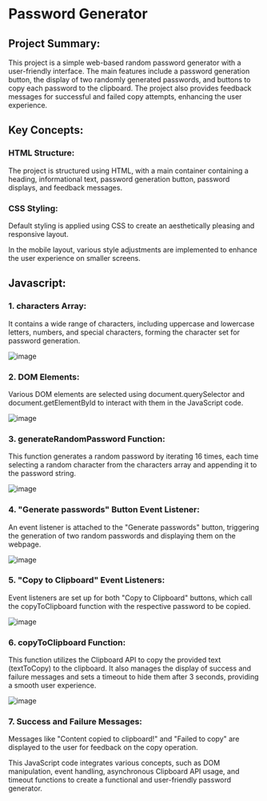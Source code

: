 # Password Generator

## Project Summary:

This project is a simple web-based random password generator with a user-friendly interface. The main features include a password generation button, the display of two randomly generated passwords, and buttons to copy each password to the clipboard. 
The project also provides feedback messages for successful and failed copy attempts, enhancing the user experience.

## Key Concepts:

### HTML Structure:

The project is structured using HTML, with a main container containing a heading, informational text, password generation button, password displays, and feedback messages.

### CSS Styling:
Default styling is applied using CSS to create an aesthetically pleasing and responsive layout.

In the mobile layout, various style adjustments are implemented to enhance the user experience on smaller screens. 

## Javascript:

### 1. characters Array:
 
It contains a wide range of characters, including uppercase and lowercase letters, numbers, and special characters, forming the character set for password generation.

![image](https://github.com/ChrisserDev/Mini-JS-Projects-Password-Generator/assets/126911205/baa7d683-88bf-4055-9617-42fafcde04e2)

### 2. DOM Elements:
 
Various DOM elements are selected using document.querySelector and document.getElementById to interact with them in the JavaScript code.

![image](https://github.com/ChrisserDev/Mini-JS-Projects-Password-Generator/assets/126911205/0e1324c6-d920-404b-b489-13667ffd89d9)

### 3. generateRandomPassword Function:
 
This function generates a random password by iterating 16 times, each time selecting a random character from the characters array and appending it to the password string.

![image](https://github.com/ChrisserDev/Mini-JS-Projects-Password-Generator/assets/126911205/437ca370-dfff-4f4f-b02c-140ec2816361)

### 4. "Generate passwords" Button Event Listener:
 
An event listener is attached to the "Generate passwords" button, triggering the generation of two random passwords and displaying them on the webpage.

![image](https://github.com/ChrisserDev/Mini-JS-Projects-Password-Generator/assets/126911205/64ed66fa-4713-47b5-bcf5-923d4744c1e6)

### 5. "Copy to Clipboard" Event Listeners:
 
Event listeners are set up for both "Copy to Clipboard" buttons, which call the copyToClipboard function with the respective password to be copied.

![image](https://github.com/ChrisserDev/Mini-JS-Projects-Password-Generator/assets/126911205/cd031664-2cb8-4707-8e17-f861cdeaff0b)

### 6. copyToClipboard Function:
 
This function utilizes the Clipboard API to copy the provided text (textToCopy) to the clipboard. It also manages the display of success and failure messages and sets a timeout to hide them after 3 seconds, providing a smooth user experience.

![image](https://github.com/ChrisserDev/Mini-JS-Projects-Password-Generator/assets/126911205/ee7327c1-23bc-4bc3-9576-489a14c55a4a)

### 7. Success and Failure Messages:
Messages like "Content copied to clipboard!" and "Failed to copy" are displayed to the user for feedback on the copy operation.

This JavaScript code integrates various concepts, such as DOM manipulation, event handling, asynchronous Clipboard API usage, and timeout functions to create a functional and user-friendly password generator.
